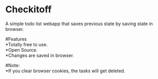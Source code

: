 # Checkitoff
A simple todo list webapp that saves previous state by saving state in browser.

#Features <br>
*Totally free to use. <br>
*Open Source.<br>
*Changes are saved in browser.<br>

#Note: <br>
*If you clear browser cookies, the tasks will get deleted.
